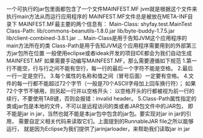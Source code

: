 一个可执行的jar包里面都包含了一个文件MAINFEST.MF jvm就是根据这个文件来执行main方法从而运行应用程序的
MAINFEST.MF文件总是被放在META-INF目录下
MAINFEST.MF最主要的两个信息有：
Main-Class: shyfay.test.MainTest
Class-Path: lib/commons-beanutils-1.8.0.jar
 lib/byte-buddy-1.7.5.jar
 lib/client-combined-3.8.1.jar
 ...
Main-Class是用于告知JVM这个应用程序的main方法所在的类
Class-Path是用于告知JVM这个应用程序需要用到的外部第三方jar包所在位置
一般使用eclipse或者ideak开发的项目IDE都会为我们自动生成MAINFEST.MF
如果需要手动编写MAINFEST.MF，那么需要遵循如下规范
1.第一行不能空，行与行之间不能有空行，每一行的最后一个字符不能是空格。
2.最后一行一定是空行。
3.每个属性的名称和值之间（冒号后面）一定要有空格。
4.文件的每一行都不能超过72个字节（一般是70个ASCII字母加上回车换行符）；
  如果72个字节不够用，则另起一行并以空格开头：
  以空格开头的行都被视为前一行的续行，不要使用TAB键，否则会报错：invalid header。
5.Class-Path属性指定的类或jar包是本地的文件，不可以是远程访问的类或者JAR包文件中的JAR包，
  即不能是jar in jar，当然也就不能是本jar包中包含的jar包。要实现对jar in jar的引用，
  需要自定义相关代码来读取它们。上面提到的RunnableJAR file之所以能够运行，
  就是因为Eclipse为我们提供了jarinjarloader，来帮助我们读取jar in jar

